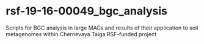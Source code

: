 # rsf-19-16-00049_bgc_analysis
Scripts for BGC analysis in large MAGs and results of their application to soil metagenomes within Chernevaya Taiga RSF-funded project
